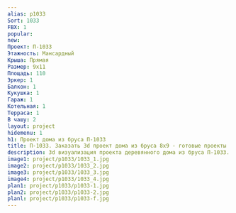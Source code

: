 ```yaml
---
alias: p1033
Sort: 1033
FBX: 1
popular: 
new: 
Проект: П-1033
Этажность: Мансардный
Крыша: Прямая
Размер: 9х11
Площадь: 110
Эркер: 1
Балкон: 1
Кукушка: 1
Гараж: 1
Котельная: 1
Терраса: 1
В чашу: 2
layout: project
hidemenu: 1
h1: Проект дома из бруса П-1033
title: П-1033. Заказать 3d проект дома из бруса 8х9 - готовые проекты
description: 3d визуализация проекта деревянного дома из бруса П-1033. Площадь 110 м2, размер 8х9. Вы можете внести любые изменения в проект.
image1: project/p1033/1033_1.jpg
image2: project/p1033/1033_2.jpg
image3: project/p1033/1033_3.jpg
image4: project/p1033/1033_4.jpg
plan1: project/p1033/p1033-1.jpg
plan2: project/p1033/p1033-2.jpg
planl: project/p1033/p1033-f.jpg
---
```

